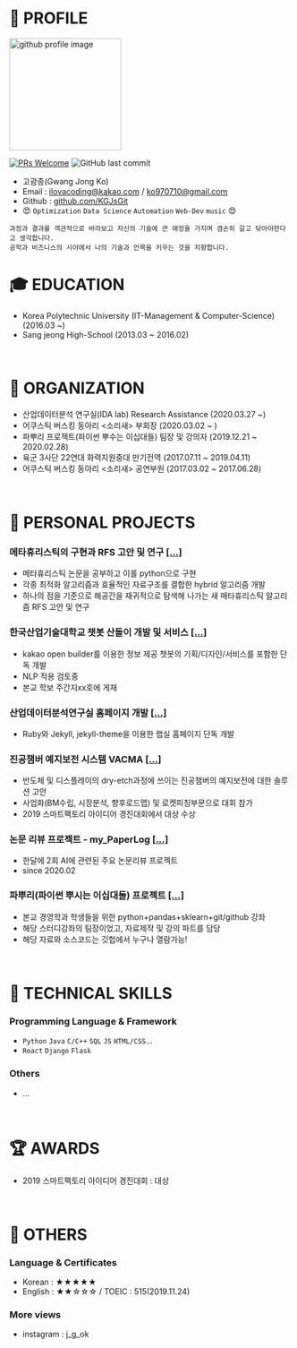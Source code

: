 # 📝 PROFILE
<img alt="github profile image" src="https://avatars1.githubusercontent.com/u/29548128?s=400&u=2e375da7abe40b9e73ffd45cf6d8951dc173f8a5&v=4" width="200">

[![PRs Welcome](https://img.shields.io/badge/PRs-welcome-brightgreen.svg?style=flat-square)](http://makeapullrequest.com)
![GitHub last commit](https://img.shields.io/github/last-commit/KGJsGit/My_resume.svg)

* 고광종(Gwang Jong Ko)
* Email : ilovacoding@kakao.com / ko970710@gmail.com
* Github : [github.com/KGJsGit](https://github.com/KGJsGit)
* 😍 `Optimization` `Data Science` `Automation` `Web-Dev` `music` 😍
```
과정과 결과를 객관적으로 바라보고 자신의 기술에 큰 애정을 가지며 겸손히 갈고 닦아야한다고 생각합니다.
공학과 비즈니스의 시야에서 나의 기술과 안목을 키우는 것을 지향합니다.
```

# 🎓 EDUCATION
- Korea Polytechnic University (IT-Management & Computer-Science) (2016.03 ~)
- Sang jeong High-School (2013.03 ~ 2016.02)

<br>

# 💼 ORGANIZATION
- 산업데이터분석 연구실(IDA lab) Research Assistance (2020.03.27 ~)
- 어쿠스틱 버스킹 동아리 <소리새> 부회장 (2020.03.02 ~ )
- 파뿌리 프로젝트(파이썬 뿌수는 이십대들) 팀장 및 강의자 (2019.12.21 ~ 2020.02.28)
- 육군 3사단 22연대 화력지원중대 만기전역 (2017.07.11 ~ 2019.04.11)
- 어쿠스틱 버스킹 동아리 <소리새> 공연부원 (2017.03.02 ~ 2017.06.28)

<br>

# 📖 PERSONAL PROJECTS
### 메타휴리스틱의 구현과 RFS 고안 및 연구 [[...]](https://github.com/KGJsGit/my_Optimization-studio)
- 메타휴리스틱 논문을 공부하고 이를 python으로 구현 
- 각종 최적화 알고리즘과 효율적인 자료구조를 결합한 hybrid 알고리즘 개발
- 하나의 점을 기준으로 해공간을 재귀적으로 탐색해 나가는 새 매타휴리스틱 알고리즘 RFS 고안 및 연구

### 한국산업기술대학교 챗봇 산돌이 개발 및 서비스 [[...]](https://github.com/KGJsGit/kakaotalk_chatbot_sandol)
- kakao open builder를 이용한 정보 제공 챗봇의 기획/디자인/서비스를 포함한 단독 개발
- NLP 적용 검토중
- 본교 학보 주간지xx호에 게재

### 산업데이터분석연구실 홈페이지 개발 [[...]](https://github.com/KGJsGit/IDALab.io)
- Ruby와 Jekyll, jekyll-theme을 이용한 랩실 홈페이지 단독 개발

### 진공챔버 예지보전 시스템 VACMA [[...]](https://github.com/KGJsGit/VACMA_KIT_prop)
- 반도체 및 디스플레이의 dry-etch과정에 쓰이는 진공챔버의 예지보전에 대한 솔루션 고안
- 사업화(BM수립, 시장분석, 향후로드맵) 및 로켓피칭부문으로 대회 참가
- 2019 스마트팩토리 아이디어 경진대회에서 대상 수상

### 논문 리뷰 프로젝트 - my_PaperLog [[...]](https://github.com/KGJsGit/my_PaperLog)
- 한달에 2회 AI에 관련된 주요 논문리뷰 프로젝트
- since 2020.02

### 파뿌리(파이썬 뿌시는 이십대들) 프로젝트 [[...]](https://github.com/KGJsGit/Python_Breakers)
- 본교 경영학과 학생들을 위한 python+pandas+sklearn+git/github 강좌
- 해당 스터디강좌의 팀장이었고, 자료제작 및 강의 파트를 담당
- 해당 자료와 소스코드는 깃헙에서 누구나 열람가능!

<br>

# 🎯 TECHNICAL SKILLS
### Programming Language & Framework
- `Python` `Java` `C/C++` `SQL` `JS` `HTML/CSS`...
- `React` `Django` `Flask`

### Others
- ...

<br>

# 🏆 AWARDS
- 2019 스마트팩토리 아이디어 경진대회 : 대상

<br>

# 💬 OTHERS
### Language & Certificates
- Korean : ★★★★★
- English : ★★☆☆☆ / TOEIC : 515(2019.11.24)

### More views
- instagram : j_g_ok

